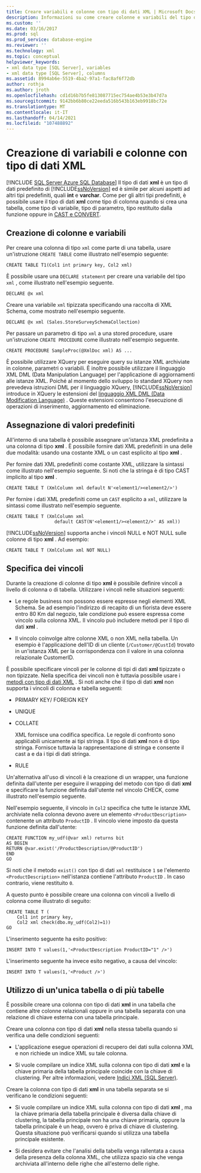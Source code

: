```yaml
---
title: Creare variabili e colonne con tipo di dati XML | Microsoft Docs
description: Informazioni su come creare colonne e variabili del tipo di dati XML in SQL Server.
ms.custom: ''
ms.date: 03/16/2017
ms.prod: sql
ms.prod_service: database-engine
ms.reviewer: ''
ms.technology: xml
ms.topic: conceptual
helpviewer_keywords:
- xml data type [SQL Server], variables
- xml data type [SQL Server], columns
ms.assetid: 8994ab6e-5519-4ba2-97a1-fac8af6f72db
author: rothja
ms.author: jroth
ms.openlocfilehash: cd1d16b7b5fe813087715ec754ae4b53e3b47d7a
ms.sourcegitcommit: 9142bb6b80ce22eeda516b543b163eb9918bc72e
ms.translationtype: MT
ms.contentlocale: it-IT
ms.lasthandoff: 04/14/2021
ms.locfileid: "107488892"
---
```

# <a name="create-xml-data-type-variables-and-columns"></a>Creazione di variabili e colonne con tipo di dati XML
[!INCLUDE [SQL Server Azure SQL Database](../../includes/applies-to-version/sql-asdb.md)]
  Il tipo di dati **xml** è un tipo di dati predefinito di [!INCLUDE[ssNoVersion](../../includes/ssnoversion-md.md)] ed è simile per alcuni aspetti ad altri tipi predefiniti, quali **int** e **varchar**. Come per gli altri tipi predefiniti, è possibile usare il tipo di dati **xml** come tipo di colonna quando si crea una tabella, come tipo di variabile, tipo di parametro, tipo restituito dalla funzione oppure in [CAST e CONVERT](../../t-sql/functions/cast-and-convert-transact-sql.md).  
  
## <a name="creating-columns-and-variables"></a>Creazione di colonne e variabili  
 Per creare una colonna di tipo `xml` come parte di una tabella, usare un'istruzione `CREATE TABLE` come illustrato nell'esempio seguente:  
  
```  
CREATE TABLE T1(Col1 int primary key, Col2 xml)   
```  
  
 È possibile usare una `DECLARE statement` per creare una variabile del tipo `xml` , come illustrato nell'esempio seguente.  
  
```  
DECLARE @x xml   
```  
  
 Creare una variabile `xml` tipizzata specificando una raccolta di XML Schema, come mostrato nell'esempio seguente.  
  
```  
DECLARE @x xml (Sales.StoreSurveySchemaCollection)  
```  
  
 Per passare un parametro di tipo `xml` a una stored procedure, usare un'istruzione `CREATE PROCEDURE` come illustrato nell'esempio seguente.  
  
```  
CREATE PROCEDURE SampleProc(@XmlDoc xml) AS ...   
```  
  
 È possibile utilizzare XQuery per eseguire query su istanze XML archiviate in colonne, parametri o variabili. È inoltre possibile utilizzare il linguaggio XML DML (Data Manipulation Language) per l'applicazione di aggiornamenti alle istanze XML. Poiché al momento dello sviluppo lo standard XQuery non prevedeva istruzioni DML per il linguaggio XQuery, [!INCLUDE[ssNoVersion](../../includes/ssnoversion-md.md)] introduce in XQuery le estensioni del [linguaggio XML DML (Data Modification Language)](../../t-sql/xml/xml-data-modification-language-xml-dml.md) . Queste estensioni consentono l'esecuzione di operazioni di inserimento, aggiornamento ed eliminazione.  
  
## <a name="assigning-defaults"></a>Assegnazione di valori predefiniti  
 All'interno di una tabella è possibile assegnare un'istanza XML predefinita a una colonna di tipo **xml** . È possibile fornire dati XML predefiniti in una delle due modalità: usando una costante XML o un cast esplicito al tipo **xml** .  
  
 Per fornire dati XML predefiniti come costante XML, utilizzare la sintassi come illustrato nell'esempio seguente. Si noti che la stringa è di tipo CAST implicito al tipo **xml** .  
  
```  
CREATE TABLE T (XmlColumn xml default N'<element1/><element2/>')  
```  
  
 Per fornire i dati XML predefiniti come un `CAST` esplicito a `xml`, utilizzare la sintassi come illustrato nell'esempio seguente.  
  
```  
CREATE TABLE T (XmlColumn xml   
                  default CAST(N'<element1/><element2/>' AS xml))  
```  
  
 [!INCLUDE[ssNoVersion](../../includes/ssnoversion-md.md)] supporta anche i vincoli NULL e NOT NULL sulle colonne di tipo **xml** . Ad esempio:  
  
```  
CREATE TABLE T (XmlColumn xml NOT NULL)  
```  
  
## <a name="specifying-constraints"></a>Specifica dei vincoli  
 Durante la creazione di colonne di tipo **xml** è possibile definire vincoli a livello di colonna o di tabella. Utilizzare i vincoli nelle situazioni seguenti:  
  
-   Le regole business non possono essere espresse negli elementi XML Schema. Se ad esempio l'indirizzo di recapito di un fiorista deve essere entro 80 Km dal negozio, tale condizione può essere espressa come vincolo sulla colonna XML. Il vincolo può includere metodi per il tipo di dati **xml** .  
  
-   Il vincolo coinvolge altre colonne XML o non XML nella tabella. Un esempio è l'applicazione dell'ID di un cliente (`/Customer/@CustId`) trovato in un'istanza XML per la corrispondenza con il valore in una colonna relazionale CustomerID.  
  
 È possibile specificare vincoli per le colonne di tipi di dati **xml** tipizzate o non tipizzate. Nella specifica dei vincoli non è tuttavia possibile usare i [metodi con tipo di dati XML](../../t-sql/xml/xml-data-type-methods.md) . Si noti anche che il tipo di dati **xml** non supporta i vincoli di colonna e tabella seguenti:  
  
-   PRIMARY KEY/ FOREIGN KEY  
  
-   UNIQUE  
  
-   COLLATE  
  
     XML fornisce una codifica specifica. Le regole di confronto sono applicabili unicamente ai tipi stringa. Il tipo di dati **xml** non è di tipo stringa. Fornisce tuttavia la rappresentazione di stringa e consente il cast a e da i tipi di dati stringa.  
  
-   RULE  
  
 Un'alternativa all'uso di vincoli è la creazione di un wrapper, una funzione definita dall'utente per eseguire il wrapping del metodo con tipo di dati **xml** e specificare la funzione definita dall'utente nel vincolo CHECK, come illustrato nell'esempio seguente.  
  
 Nell'esempio seguente, il vincolo in `Col2` specifica che tutte le istanze XML archiviate nella colonna devono avere un elemento `<ProductDescription>` contenente un attributo `ProductID` . Il vincolo viene imposto da questa funzione definita dall'utente:  
  
```  
CREATE FUNCTION my_udf(@var xml) returns bit  
AS BEGIN   
RETURN @var.exist('/ProductDescription/@ProductID')  
END  
GO  
```  
  
 Si noti che il metodo `exist()` con tipo di dati `xml` restituisce `1` se l'elemento `<ProductDescription>` nell'istanza contiene l'attributo `ProductID` . In caso contrario, viene restituito `0`.  
  
 A questo punto è possibile creare una colonna con vincoli a livello di colonna come illustrato di seguito:  
  
```  
CREATE TABLE T (  
    Col1 int primary key,   
    Col2 xml check(dbo.my_udf(Col2)=1))  
GO  
```  
  
 L'inserimento seguente ha esito positivo:  
  
```  
INSERT INTO T values(1,'<ProductDescription ProductID="1" />')  
```  
  
 L'inserimento seguente ha invece esito negativo, a causa del vincolo:  
  
```  
INSERT INTO T values(1,'<Product />')  
```  
  
## <a name="same-or-different-table"></a>Utilizzo di un'unica tabella o di più tabelle  
 È possibile creare una colonna con tipo di dati **xml** in una tabella che contiene altre colonne relazionali oppure in una tabella separata con una relazione di chiave esterna con una tabella principale.  
  
 Creare una colonna con tipo di dati **xml** nella stessa tabella quando si verifica una delle condizioni seguenti:  
  
-   L'applicazione esegue operazioni di recupero dei dati sulla colonna XML e non richiede un indice XML su tale colonna.  
  
-   Si vuole compilare un indice XML sulla colonna con tipo di dati **xml** e la chiave primaria della tabella principale coincide con la chiave di clustering. Per altre informazioni, vedere [Indici XML &#40;SQL Server&#41;](../../relational-databases/xml/xml-indexes-sql-server.md).  
  
 Creare la colonna con tipo di dati **xml** in una tabella separata se si verificano le condizioni seguenti:  
  
-   Si vuole compilare un indice XML sulla colonna con tipo di dati **xml** , ma la chiave primaria della tabella principale è diversa dalla chiave di clustering, la tabella principale non ha una chiave primaria, oppure la tabella principale è un heap, ovvero è priva di chiave di clustering. Questa situazione può verificarsi quando si utilizza una tabella principale esistente.  
  
-   Si desidera evitare che l'analisi della tabella venga rallentata a causa della presenza della colonna XML, che utilizza spazio sia che venga archiviata all'interno delle righe che all'esterno delle righe.  
  
  
